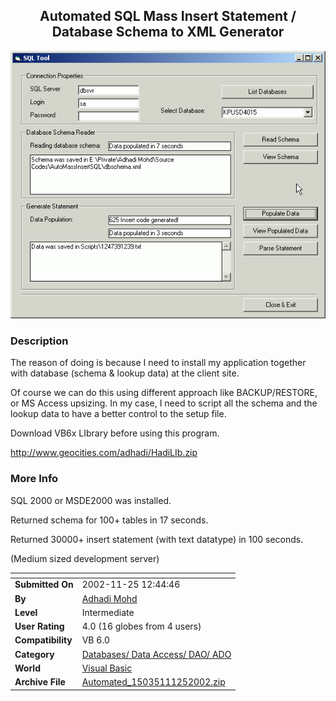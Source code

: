 ﻿<div align="center">

## Automated SQL Mass Insert Statement / Database Schema to XML Generator

<img src="PIC20021125221281054.gif">
</div>

### Description

The reason of doing is because I need to install my application together with database (schema & lookup data) at the client site.

Of course we can do this using different approach like BACKUP/RESTORE, or MS Access upsizing. In my case, I need to script all the schema and the lookup data to have a better control to the setup file.

Download VB6x LIbrary before using this program.

http://www.geocities.com/adhadi/HadiLIb.zip
 
### More Info
 
SQL 2000 or MSDE2000 was installed.

Returned schema for 100+ tables in 17 seconds.

Returned 30000+ insert statement (with text datatype) in 100 seconds.

(Medium sized development server)


<span>             |<span>
---                |---
**Submitted On**   |2002-11-25 12:44:46
**By**             |[Adhadi Mohd](https://github.com/Planet-Source-Code/PSCIndex/blob/master/ByAuthor/adhadi-mohd.md)
**Level**          |Intermediate
**User Rating**    |4.0 (16 globes from 4 users)
**Compatibility**  |VB 6\.0
**Category**       |[Databases/ Data Access/ DAO/ ADO](https://github.com/Planet-Source-Code/PSCIndex/blob/master/ByCategory/databases-data-access-dao-ado__1-6.md)
**World**          |[Visual Basic](https://github.com/Planet-Source-Code/PSCIndex/blob/master/ByWorld/visual-basic.md)
**Archive File**   |[Automated\_15035111252002\.zip](https://github.com/Planet-Source-Code/adhadi-mohd-automated-sql-mass-insert-statement-database-schema-to-xml-generator__1-41029/archive/master.zip)








